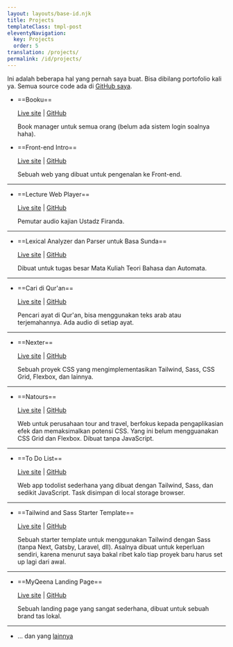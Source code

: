```yaml
---
layout: layouts/base-id.njk
title: Projects
templateClass: tmpl-post
eleventyNavigation:
  key: Projects
  order: 5
translation: /projects/
permalink: /id/projects/
---
```


Ini adalah beberapa hal yang pernah saya buat. Bisa dibilang portofolio kali ya. Semua source code ada di [GitHub saya](https://github.com/mufidu).

- ==Booku==

  [Live site](https://booku.mufidu.com) | [GitHub](https://github.com/mufidu/booku)

  Book manager untuk semua orang (belum ada sistem login soalnya haha).

- ==Front-end Intro==

  [Live site](https://mufidu.github.io/frontend-intro) | [GitHub](https://github.com/mufidu/frontend-intro)

  Sebuah web yang dibuat untuk pengenalan ke Front-end.

---

- ==Lecture Web Player==

  [Live site](https://mufidu.github.io/kajian-ufa) | [GitHub](https://github.com/mufidu/kajian-ufa)

  Pemutar audio kajian Ustadz Firanda.

---

- ==Lexical Analyzer dan Parser untuk Basa Sunda==

  [Live site](https://mufidu.github.io/sunda-lexical-analyzer-and-parser/) | [GitHub](https://github.com/mufidu/sunda-lexical-analyzer-and-parser/)

  Dibuat untuk tugas besar Mata Kuliah Teori Bahasa dan Automata.

---

- ==Cari di Qur'an==

  [Live site](https://mufidu.github.io/caridiquran) | [GitHub](https://github.com/mufidu/caridiquran)

  Pencari ayat di Qur'an, bisa menggunakan teks arab atau terjemahannya. Ada audio di setiap ayat.

---

- ==Nexter==

  [Live site](https://mufidu.github.io/nexter) | [GitHub](https://github.com/mufidu/nexter)

  Sebuah proyek CSS yang mengimplementasikan Tailwind, Sass, CSS Grid, Flexbox, dan lainnya.

---

- ==Natours==

  [Live site](https://mufidu.github.io/natours) | [GitHub](https://github.com/mufidu/natours)

  Web untuk perusahaan tour and travel, berfokus kepada pengaplikasian efek dan memaksimalkan potensi CSS. Yang ini belum mengguanakan CSS Grid dan Flexbox.
  Dibuat tanpa JavaScript.

---

- ==To Do List==

  [Live site](https://mufidu.github.io/todolist/) | [GitHub](https://github.com/mufidu/todolist/)

  Web app todolist sederhana yang dibuat dengan Tailwind, Sass, dan sedikit JavaScript. Task disimpan di local storage browser.

---

- ==Tailwind and Sass Starter Template==

  [Live site](https://mufidu.github.io/tailwind-sass-starter/) | [GitHub](https://github.com/mufidu/tailwind-sass-starter)

  Sebuah starter template untuk menggunakan Tailwind dengan Sass (tanpa Next, Gatsby, Laravel, dll). Asalnya dibuat untuk keperluan sendiri, karena menurut saya bakal ribet kalo tiap proyek baru harus set up lagi dari awal.

---

- ==MyQeena Landing Page==

  [Live site](https://myqeena.my.id) | [GitHub](https://github.com/mufidu/myqeena.my.id)

  Sebuah landing page yang sangat sederhana, dibuat untuk sebuah brand tas lokal.

---

- ... dan yang [lainnya](https://mufidu.github.io/others)

